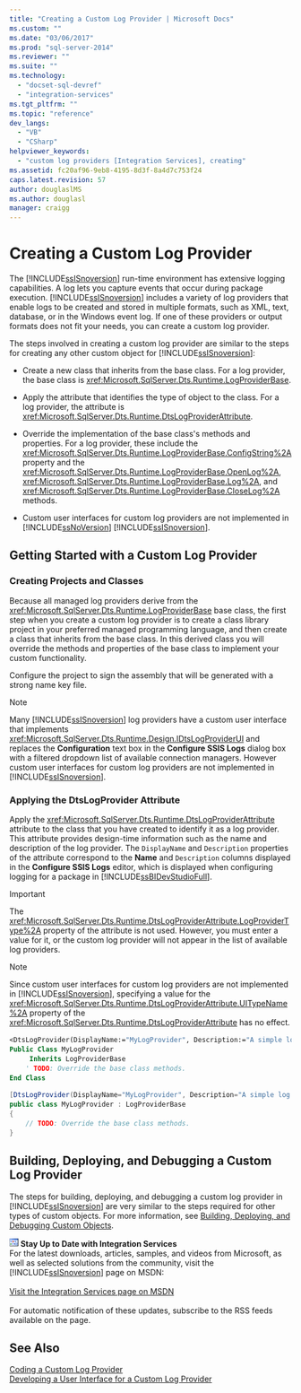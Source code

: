 ```yaml
---
title: "Creating a Custom Log Provider | Microsoft Docs"
ms.custom: ""
ms.date: "03/06/2017"
ms.prod: "sql-server-2014"
ms.reviewer: ""
ms.suite: ""
ms.technology: 
  - "docset-sql-devref"
  - "integration-services"
ms.tgt_pltfrm: ""
ms.topic: "reference"
dev_langs: 
  - "VB"
  - "CSharp"
helpviewer_keywords: 
  - "custom log providers [Integration Services], creating"
ms.assetid: fc20af96-9eb8-4195-8d3f-8a4d7c753f24
caps.latest.revision: 57
author: douglaslMS
ms.author: douglasl
manager: craigg
---
```

# Creating a Custom Log Provider
  The [!INCLUDE[ssISnoversion](../../../includes/ssisnoversion-md.md)] run-time environment has extensive logging capabilities. A log lets you capture events that occur during package execution. [!INCLUDE[ssISnoversion](../../../includes/ssisnoversion-md.md)] includes a variety of log providers that enable logs to be created and stored in multiple formats, such as XML, text, database, or in the Windows event log. If one of these providers or output formats does not fit your needs, you can create a custom log provider.  
  
 The steps involved in creating a custom log provider are similar to the steps for creating any other custom object for [!INCLUDE[ssISnoversion](../../../includes/ssisnoversion-md.md)]:  
  
-   Create a new class that inherits from the base class. For a log provider, the base class is <xref:Microsoft.SqlServer.Dts.Runtime.LogProviderBase>.  
  
-   Apply the attribute that identifies the type of object to the class. For a log provider, the attribute is <xref:Microsoft.SqlServer.Dts.Runtime.DtsLogProviderAttribute>.  
  
-   Override the implementation of the base class's methods and properties. For a log provider, these include the <xref:Microsoft.SqlServer.Dts.Runtime.LogProviderBase.ConfigString%2A> property and the <xref:Microsoft.SqlServer.Dts.Runtime.LogProviderBase.OpenLog%2A>, <xref:Microsoft.SqlServer.Dts.Runtime.LogProviderBase.Log%2A>, and <xref:Microsoft.SqlServer.Dts.Runtime.LogProviderBase.CloseLog%2A> methods.  
  
-   Custom user interfaces for custom log providers are not implemented in [!INCLUDE[ssNoVersion](../../../includes/ssnoversion-md.md)] [!INCLUDE[ssISnoversion](../../../includes/ssisnoversion-md.md)].  
  
## Getting Started with a Custom Log Provider  
  
### Creating Projects and Classes  
 Because all managed log providers derive from the <xref:Microsoft.SqlServer.Dts.Runtime.LogProviderBase> base class, the first step when you create a custom log provider is to create a class library project in your preferred managed programming language, and then create a class that inherits from the base class. In this derived class you will override the methods and properties of the base class to implement your custom functionality.  
  
 Configure the project to sign the assembly that will be generated with a strong name key file.  
  
> [!NOTE]  
>  Many [!INCLUDE[ssISnoversion](../../../includes/ssisnoversion-md.md)] log providers have a custom user interface that implements <xref:Microsoft.SqlServer.Dts.Runtime.Design.IDtsLogProviderUI> and replaces the **Configuration** text box in the **Configure SSIS Logs** dialog box with a filtered dropdown list of available connection managers. However custom user interfaces for custom log providers are not implemented in [!INCLUDE[ssISnoversion](../../../includes/ssisnoversion-md.md)].  
  
### Applying the DtsLogProvider Attribute  
 Apply the <xref:Microsoft.SqlServer.Dts.Runtime.DtsLogProviderAttribute> attribute to the class that you have created to identify it as a log provider. This attribute provides design-time information such as the name and description of the log provider. The `DisplayName` and `Description` properties of the attribute correspond to the **Name** and `Description` columns displayed in the **Configure SSIS Logs** editor, which is displayed when configuring logging for a package in [!INCLUDE[ssBIDevStudioFull](../../../includes/ssbidevstudiofull-md.md)].  
  
> [!IMPORTANT]  
>  The <xref:Microsoft.SqlServer.Dts.Runtime.DtsLogProviderAttribute.LogProviderType%2A> property of the attribute is not used. However, you must enter a value for it, or the custom log provider will not appear in the list of available log providers.  
  
> [!NOTE]  
>  Since custom user interfaces for custom log providers are not implemented in [!INCLUDE[ssISnoversion](../../../includes/ssisnoversion-md.md)], specifying a value for the <xref:Microsoft.SqlServer.Dts.Runtime.DtsLogProviderAttribute.UITypeName%2A> property of the <xref:Microsoft.SqlServer.Dts.Runtime.DtsLogProviderAttribute> has no effect.  
  
```vb  
<DtsLogProvider(DisplayName:="MyLogProvider", Description:="A simple log provider.", LogProviderType:="Custom")> _  
Public Class MyLogProvider  
     Inherits LogProviderBase  
    ' TODO: Override the base class methods.  
End Class  
```  
  
```csharp  
[DtsLogProvider(DisplayName="MyLogProvider", Description="A simple log provider.", LogProviderType="Custom")]  
public class MyLogProvider : LogProviderBase  
{  
    // TODO: Override the base class methods.  
}  
```  
  
## Building, Deploying, and Debugging a Custom Log Provider  
 The steps for building, deploying, and debugging a custom log provider in [!INCLUDE[ssISnoversion](../../../includes/ssisnoversion-md.md)] are very similar to the steps required for other types of custom objects. For more information, see [Building, Deploying, and Debugging Custom Objects](../building-deploying-and-debugging-custom-objects.md).  
  
![Integration Services icon (small)](../../media/dts-16.gif "Integration Services icon (small)")  **Stay Up to Date with Integration Services**<br /> For the latest downloads, articles, samples, and videos from Microsoft, as well as selected solutions from the community, visit the [!INCLUDE[ssISnoversion](../../../includes/ssisnoversion-md.md)] page on MSDN:<br /><br /> [Visit the Integration Services page on MSDN](http://go.microsoft.com/fwlink/?LinkId=136655)<br /><br /> For automatic notification of these updates, subscribe to the RSS feeds available on the page.  
  
## See Also  
 [Coding a Custom Log Provider](coding-a-custom-log-provider.md)   
 [Developing a User Interface for a Custom Log Provider](developing-a-user-interface-for-a-custom-log-provider.md)  
  
  
